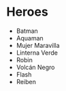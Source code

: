# Heroes

* Batman
* Aquaman
* Mujer Maravilla
* Linterna Verde
* Robin
* Volcán Negro
* Flash
* Reiben